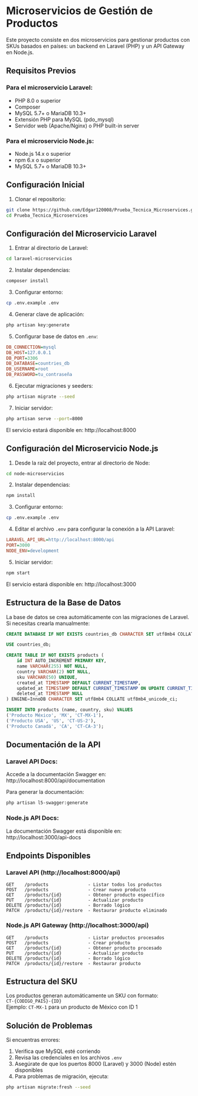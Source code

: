 # Microservicios de Gestión de Productos

Este proyecto consiste en dos microservicios para gestionar productos con SKUs basados en países: un backend en Laravel (PHP) y un API Gateway en Node.js.

## Requisitos Previos

### Para el microservicio Laravel:
- PHP 8.0 o superior
- Composer
- MySQL 5.7+ o MariaDB 10.3+
- Extensión PHP para MySQL (pdo_mysql)
- Servidor web (Apache/Nginx) o PHP built-in server

### Para el microservicio Node.js:
- Node.js 14.x o superior
- npm 6.x o superior
- MySQL 5.7+ o MariaDB 10.3+

## Configuración Inicial

1. Clonar el repositorio:
```bash
git clone https://github.com/Edgar120008/Prueba_Tecnica_Microservices.git
cd Prueba_Tecnica_Microservices
```

## Configuración del Microservicio Laravel

1. Entrar al directorio de Laravel:
```bash
cd laravel-microservicios
```

2. Instalar dependencias:
```bash
composer install
```

3. Configurar entorno:
```bash
cp .env.example .env
```

4. Generar clave de aplicación:
```bash
php artisan key:generate
```

5. Configurar base de datos en `.env`:
```ini
DB_CONNECTION=mysql
DB_HOST=127.0.0.1
DB_PORT=3306
DB_DATABASE=countries_db
DB_USERNAME=root
DB_PASSWORD=tu_contraseña
```

6. Ejecutar migraciones y seeders:
```bash
php artisan migrate --seed
```

7. Iniciar servidor:
```bash
php artisan serve --port=8000
```

El servicio estará disponible en: http://localhost:8000

## Configuración del Microservicio Node.js

1. Desde la raíz del proyecto, entrar al directorio de Node:
```bash
cd node-microservicios
```

2. Instalar dependencias:
```bash
npm install
```

3. Configurar entorno:
```bash
cp .env.example .env
```

4. Editar el archivo `.env` para configurar la conexión a la API Laravel:
```ini
LARAVEL_API_URL=http://localhost:8000/api
PORT=3000
NODE_ENV=development
```

5. Iniciar servidor:
```bash
npm start
```

El servicio estará disponible en: http://localhost:3000

## Estructura de la Base de Datos

La base de datos se crea automáticamente con las migraciones de Laravel. Si necesitas crearla manualmente:

```sql
CREATE DATABASE IF NOT EXISTS countries_db CHARACTER SET utf8mb4 COLLATE utf8mb4_unicode_ci;

USE countries_db;

CREATE TABLE IF NOT EXISTS products (
    id INT AUTO_INCREMENT PRIMARY KEY,
    name VARCHAR(255) NOT NULL,
    country VARCHAR(2) NOT NULL,
    sku VARCHAR(50) UNIQUE,
    created_at TIMESTAMP DEFAULT CURRENT_TIMESTAMP,
    updated_at TIMESTAMP DEFAULT CURRENT_TIMESTAMP ON UPDATE CURRENT_TIMESTAMP,
    deleted_at TIMESTAMP NULL
) ENGINE=InnoDB CHARACTER SET utf8mb4 COLLATE utf8mb4_unicode_ci;

INSERT INTO products (name, country, sku) VALUES
('Producto México', 'MX', 'CT-MX-1'),
('Producto USA', 'US', 'CT-US-2'),
('Producto Canadá', 'CA', 'CT-CA-3');
```

## Documentación de la API

### Laravel API Docs:
Accede a la documentación Swagger en:  
http://localhost:8000/api/documentation

Para generar la documentación:
```bash
php artisan l5-swagger:generate
```

### Node.js API Docs:
La documentación Swagger está disponible en:  
http://localhost:3000/api-docs

## Endpoints Disponibles

### Laravel API (http://localhost:8000/api)
```
GET    /products               - Listar todos los productos
POST   /products               - Crear nuevo producto
GET    /products/{id}          - Obtener producto específico
PUT    /products/{id}          - Actualizar producto
DELETE /products/{id}          - Borrado lógico
PATCH  /products/{id}/restore  - Restaurar producto eliminado
```

### Node.js API Gateway (http://localhost:3000/api)
```
GET    /products               - Listar productos procesados
POST   /products               - Crear producto
GET    /products/{id}          - Obtener producto procesado
PUT    /products/{id}          - Actualizar producto
DELETE /products/{id}          - Borrado lógico
PATCH  /products/{id}/restore  - Restaurar producto
```

## Estructura del SKU

Los productos generan automáticamente un SKU con formato:  
`CT-{CODIGO_PAIS}-{ID}`  
Ejemplo: `CT-MX-1` para un producto de México con ID 1

## Solución de Problemas

Si encuentras errores:
1. Verifica que MySQL esté corriendo
2. Revisa las credenciales en los archivos `.env`
3. Asegúrate de que los puertos 8000 (Laravel) y 3000 (Node) estén disponibles
4. Para problemas de migración, ejecuta:
```bash
php artisan migrate:fresh --seed
```
